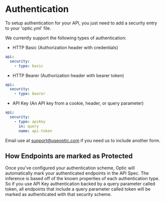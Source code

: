 # Authentication
To setup authentication for your API, you just need to add a security entry to your 'optic.yml' file. 

We currently support the following types of authentication:
- HTTP Basic (Authorization header with credentials)
```yaml
api: 
  security:
    - type: basic
```
- HTTP Bearer (Authorization header with bearer token)
```yaml
api: 
  security:
    - type: bearer
```
- API Key (An API key from a cookie, header, or query parameter)
```yaml
api: 
  security:
    - type: apiKey
      in: query
      name: api-token
```

Email use at support@useoptic.com if you need us to include another form.
 
## How Endpoints are marked as Protected
Once you've configured your authentication scheme, Optic will automatically mark your authenticated endpoints in the API Spec. The inference is based off of the known properties of each authentication type. So if you use API Key authentication backed by a query parameter called token, all endpoints that include a query parameter called token will be marked as authenticated with that security scheme. 
